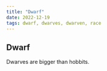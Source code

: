 ```yaml
---
title: "Dwarf"
date: 2022-12-19
tags: dwarf, dwarves, dwarven, race
---
```


## Dwarf

Dwarves are bigger than hobbits.
